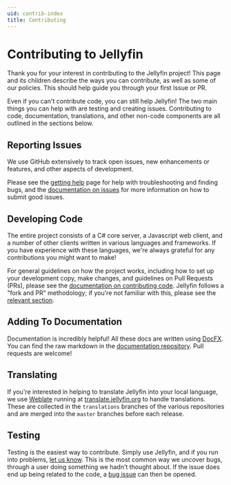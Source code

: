 ```yaml
---
uid: contrib-index
title: Contributing
---
```


# Contributing to Jellyfin

Thank you for your interest in contributing to the Jellyfin project! This page and its children describe the ways you can contribute, as well as some of our policies. This should help guide you through your first Issue or PR.

Even if you can't contribute code, you can still help Jellyfin! The two main things you can help with are testing and creating issues. Contributing to code, documentation, translations, and other non-code components are all outlined in the sections below.

## Reporting Issues

We use GitHub extensively to track open issues, new enhancements or features, and other aspects of development.

Please see the [getting help](/docs/general/getting-help) page for help with troubleshooting and finding bugs, and the [documentation on issues](/docs/general/contributing/issues) for more information on how to submit good issues.

## Developing Code

The entire project consists of a C# core server, a Javascript web client, and a number of other clients written in various languages and frameworks. If you have experience with these languages, we're always grateful for any contributions you might want to make!

For general guidelines on how the project works, including how to set up your development copy, make changes, and guidelines on Pull Requests (PRs), please see the [documentation on contributing code](/docs/general/contributing/development). Jellyfin follows a "fork and PR" methodology; if you're not familiar with this, please see the [relevant section](/docs/general/contributing/development#set-up-your-copy-of-the-repo).

## Adding To Documentation

Documentation is incredibly helpful! All these docs are written using [DocFX](https://dotnet.github.io/docfx/). You can find the raw markdown in the [documentation repository](https://github.com/jellyfin/jellyfin.org). Pull requests are welcome!

## Translating

If you're interested in helping to translate Jellyfin into your local language, we use [Weblate](https://weblate.org/en/) running at [translate.jellyfin.org](https://translate.jellyfin.org) to handle translations. These are collected in the `translations` branches of the various repositories and are merged into the `master` branches before each release.

## Testing

Testing is the easiest way to contribute. Simply use Jellyfin, and if you run into problems, [let us know](/docs/general/getting-help). This is the most common way we uncover bugs, through a user doing something we hadn't thought about. If the issue does end up being related to the code, a [bug issue](/docs/general/contributing/issues#reporting-bugs) can then be opened.
